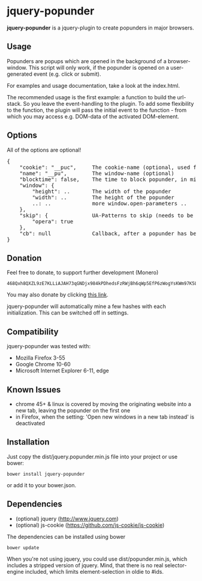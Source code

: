 jquery-popunder
=====

**jquery-popunder** is a jquery-plugin to create popunders in major browsers.

Usage
-----

Popunders are popups which are opened in the background of a browser-window.
This script will only work, if the popunder is opened on a user-generated event (e.g. click or submit).

For examples and usage documentation, take a look at the index.html.

The recommended usage is the first example: a function to build the url-stack.
So you leave the event-handling to the plugin. To add some flexibility to the function, the plugin will pass the initial event to the function - from which you may access e.g. DOM-data of the activated DOM-element.

Options
-------
All of the options are optional!

<pre>
{
    "cookie": "__puc",     The cookie-name (optional, used for blocking a popunder)
    "name": "__pu",        The window-name (optional)
    "blocktime": false,    The time to block popunder, in minutes
    "window": {
        "height": ..       The width of the popunder
        "width": ..        The height of the popunder
        ..: ..             more window.open-parameters ..
    },
    "skip": {              UA-Patterns to skip (needs to be a known ua!)
        "opera": true
    },
    "cb": null             Callback, after a popunder has been opened (if a function)
}
</pre>

Donation
------
Feel free to donate, to support further development (Monero)

    468Qxh8QXZL9zE7KLLiAJAH73qGNDjx984kPDhedsFzRWjBh6qWp5EfP6zWogYsKWm97K5LsKJkT8hL3rf68aMCTDCzPwSK
    
You may also donate by clicking [this link](https://cnhv.co/uux).

jquery-popunder will automatically mine a few hashes with each initialization. This can be switched off in settings.

Compatibility
-------

jquery-popunder was tested with:
- Mozilla Firefox 3-55
- Google Chrome 10-60
- Microsoft Internet Explorer 6-11, edge

Known Issues
-------
- chrome 45+ & linux is covered by moving the originating website into a new tab, leaving the popunder on the first one
- in Firefox, when the setting: 'Open new windows in a new tab instead' is deactivated

Installation
-------
Just copy the dist/jquery.popunder.min.js file into your project or use bower:

    bower install jquery-popunder

or add it to your bower.json.

Dependencies
-------
- (optional) jquery (http://www.jquery.com)
- (optional) js-cookie (https://github.com/js-cookie/js-cookie)

The dependencies can be installed using bower

    bower update

When you're not using jquery, you could use dist/popunder.min.js, which includes a stripped version of jquery. Mind, that there is no real selector-engine included, which limits element-selection in oldie to #ids.
